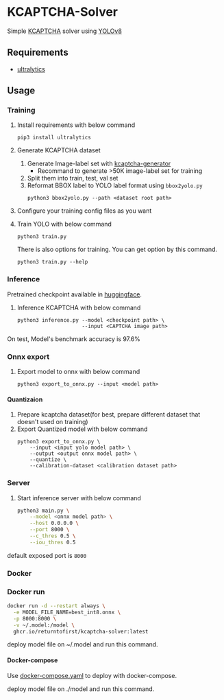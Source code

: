# KCAPTCHA-Solver
Simple [KCAPTCHA](http://www.captcha.ru/en/kcaptcha/) solver using [YOLOv8](https://github.com/ultralytics/ultralytics)

## Requirements

- [ultralytics](https://pypi.org/project/ultralytics/)

## Usage

### Training

1. Install requirements with below command
    ```
    pip3 install ultralytics
    ```

2. Generate KCAPTCHA dataset
    1. Generate Image-label set with [kcaptcha-generator](https://github.com/ryanking13/kcaptcha-generator)
        - Recommand to generate >50K image-label set for training
    2. Split them into train, test, val set
    3. Reformat BBOX label to YOLO label format using `bbox2yolo.py`
        ```
        python3 bbox2yolo.py --path <dataset root path>
        ```

2. Configure your training config files as you want

2. Train YOLO with below command
    ```
    python3 train.py
    ```

    There is also options for training. You can get option by this command.

    ```
    python3 train.py --help
    ```

### Inference
Pretrained checkpoint available in [huggingface](https://huggingface.co/UselessNerd/YOLO-V8-S-KCAPTCHA).
1. Inference KCAPTCHA with below command
    ```
    python3 inference.py --model <checkpoint path> \
                         --input <CAPTCHA image path>
    ```
On test, Model's benchmark accuracy is 97.6%

### Onnx export
1. Export model to onnx with below command
    ```
    python3 export_to_onnx.py --input <model path>
    ```
#### Quantizaion
1. Prepare kcaptcha dataset(for best, prepare different dataset that doesn't used on training)
2. Export Quantized model with below command
    ```python3
    python3 export_to_onnx.py \
        --input <input yolo model path> \
        --output <output onnx model path> \
        --quantize \
        --calibration-dataset <calibration dataset path>
    ```

### Server
1. Start inference server with below command
    ```bash
    python3 main.py \
        --model <onnx model path> \
        --host 0.0.0.0 \
        --port 8000 \
        --c_thres 0.5 \
        --iou_thres 0.5
    ```

default exposed port is `8000`

### Docker

### Docker run
```bash
docker run -d --restart always \
  -e MODEL_FILE_NAME=best_int8.onnx \
  -p 8000:8000 \
  -v ~/.model:/model \
  ghcr.io/returntofirst/kcaptcha-solver:latest
```

deploy model file on ~/.model and run this command.

#### Docker-compose
Use [docker-compose.yaml](docker-compose.yaml) to deploy with docker-compose.

deploy model file on ./model and run this command.